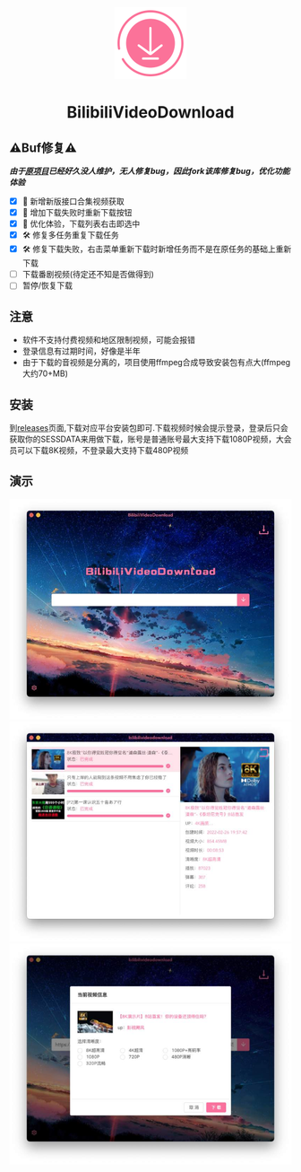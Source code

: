 <div align="center">
  <img src="./build/icons/256x256.png" alt="" width="128">
  <h1>BilibiliVideoDownload</h1>
</div>


## ⚠️Buf修复⚠️

***由于[原项目](https://github.com/BilibiliVideoDownload/BilibiliVideoDownload)已经好久没人维护，无人修复bug，因此fork该库修复bug，优化功能体验***

- [x] 💪 新增新版接口合集视频获取
- [x] 💪 增加下载失败时重新下载按钮
- [x] 💪 优化体验，下载列表右击即选中
- [x] 🛠️ 修复多任务重复下载任务
- [x] 🛠️ 修复下载失败，右击菜单重新下载时新增任务而不是在原任务的基础上重新下载
- [ ] 下载番剧视频(待定还不知是否做得到)
- [ ] 暂停/恢复下载

## 注意

- 软件不支持付费视频和地区限制视频，可能会报错
- 登录信息有过期时间，好像是半年
- 由于下载的音视频是分离的，项目使用ffmpeg合成导致安装包有点大(ffmpeg大约70+MB)

## 安装

到[releases](https://github.com/gxr404/BilibiliVideoDownloadFork/releases)页面,下载对应平台安装包即可.下载视频时候会提示登录，登录后只会获取你的SESSDATA来用做下载，账号是普通账号最大支持下载1080P视频，大会员可以下载8K视频，不登录最大支持下载480P视频

## 演示

![1](./screenshots/1.png)
![2](./screenshots/2.png)
![3](./screenshots/3.png)
